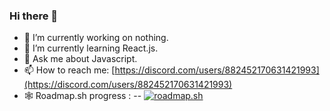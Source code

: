### Hi there 👋

- 🔭 I’m currently working on nothing.
- 🌱 I’m currently learning React.js.
- 💬 Ask me about Javascript.
- 📫 How to reach me: [https://discord.com/users/882452170631421993](https://discord.com/users/882452170631421993)
- 🕸️ Roadmap.sh progress :
-- [![roadmap.sh](https://api.roadmap.sh/v1-badge/wide/64fb26465ce9f4ca58a44524?variant=dark)](https://roadmap.sh) 
